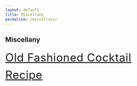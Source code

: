 ```yaml
---
layout: default
title: Miscellany
permalink: /miscellany/
---
```

<style>
div.container {
    max-width: 680px;
}
div.miscellany-page a {
    font-size: 2.2rem;
    letter-spacing: 0.05rem;
    line-height: 3.4rem;
}
</style>

<div class="miscellany-page">
<h2>Miscellany</h2>

<a href="../old-fashioned-recipe/">
    Old Fashioned Cocktail Recipe
</a>
</div>
